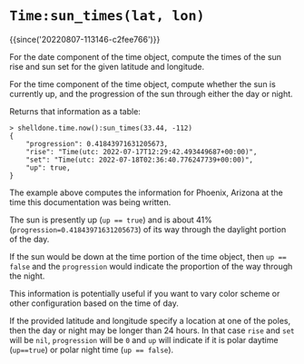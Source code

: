 # `Time:sun_times(lat, lon)`

{{since('20220807-113146-c2fee766')}}

For the date component of the time object, compute the times of the sun rise
and sun set for the given latitude and longitude.

For the time component of the time object, compute whether the sun is currently
up, and the progression of the sun through either the day or night.

Returns that information as a table:

```
> shelldone.time.now():sun_times(33.44, -112)
{
    "progression": 0.41843971631205673,
    "rise": "Time(utc: 2022-07-17T12:29:42.493449687+00:00)",
    "set": "Time(utc: 2022-07-18T02:36:40.776247739+00:00)",
    "up": true,
}
```

The example above computes the information for Phoenix, Arizona at the time
this documentation was being written.

The sun is presently up (`up == true`) and is about 41%
(`progression=0.41843971631205673`) of its way through the daylight portion of
the day.

If the sun would be down at the time portion of the time object, then `up ==
false` and the `progression` would indicate the proportion of the way through
the night.

This information is potentially useful if you want to vary color scheme or
other configuration based on the time of day.

If the provided latitude and longitude specify a location at one of the poles,
then the day or night may be longer than 24 hours. In that case `rise` and
`set` will be `nil`, `progression` will be `0` and `up` will indicate if it is
polar daytime (`up==true`) or polar night time (`up == false`).

